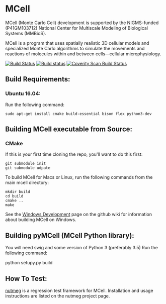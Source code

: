 # MCell

MCell (Monte Carlo Cell) development is supported by the NIGMS-funded
(P41GM103712) National Center for Multiscale Modeling of Biological Systems
(MMBioS).

MCell is a program that uses spatially realistic 3D cellular models and
specialized Monte Carlo algorithms to simulate the movements and reactions of
molecules within and between cells—cellular microphysiology. 

[![Build Status](https://travis-ci.org/mcellteam/mcell.svg?branch=master)](https://travis-ci.org/mcellteam/mcell)
[![Build status](https://ci.appveyor.com/api/projects/status/github/mcellteam/mcell?branch=master&svg=true)](https://ci.appveyor.com/project/jczech/mcell/branch/master)
<a href="https://scan.coverity.com/projects/mcellteam-mcell">
  <img alt="Coverity Scan Build Status"
       src="https://scan.coverity.com/projects/8521/badge.svg"/>
</a>

## Build Requirements:

### Ubuntu 16.04:

Run the following command:

    sudo apt-get install cmake build-essential bison flex python3-dev

## Building MCell executable from Source:

### CMake

If this is your first time cloning the repo, you'll want to do this first:

    git submodule init
    git submodule udpate

To build MCell for Macs or Linux, run the following commands from the main
mcell directory:

    mkdir build
    cd build
    cmake ..
    make

See the [Windows
Development](https://github.com/mcellteam/mcell/wiki/Windows-Development) page
on the github wiki for information about building MCell on Windows.

## Building pyMCell (MCell Python library):

You will need swig and some version of Python 3 (preferably 3.5) Run the
following command:

  python setupy.py build

## How To Test:

[nutmeg](https://github.com/mcellteam/nutmeg) is a regression test
framework for MCell. Installation and usage instructions are listed on the
nutmeg project page.
